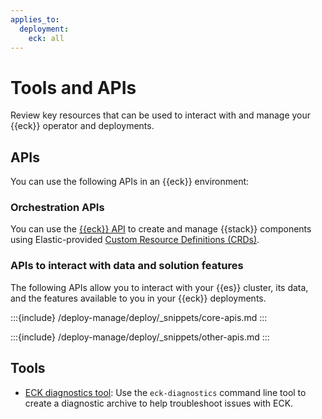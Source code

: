 ```yaml
---
applies_to:
  deployment:
    eck: all
---
```


# Tools and APIs

Review key resources that can be used to interact with and manage your {{eck}} operator and deployments.

## APIs

You can use the following APIs in an {{eck}} environment:

### Orchestration APIs

You can use the [{{eck}} API](cloud-on-k8s://reference/api-docs.md) to create and manage {{stack}} components using Elastic-provided [Custom Resource Definitions (CRDs)](https://kubernetes.io/docs/concepts/extend-kubernetes/api-extension/custom-resources/#customresourcedefinitions).


### APIs to interact with data and solution features

The following APIs allow you to interact with your {{es}} cluster, its data, and the features available to you in your {{eck}} deployments.

:::{include} /deploy-manage/deploy/_snippets/core-apis.md
:::

:::{include} /deploy-manage/deploy/_snippets/other-apis.md
:::

## Tools

* [ECK diagnostics tool](/troubleshoot/deployments/cloud-on-k8s/run-eck-diagnostics.md): Use the `eck-diagnostics` command line tool to create a diagnostic archive to help troubleshoot issues with ECK. 